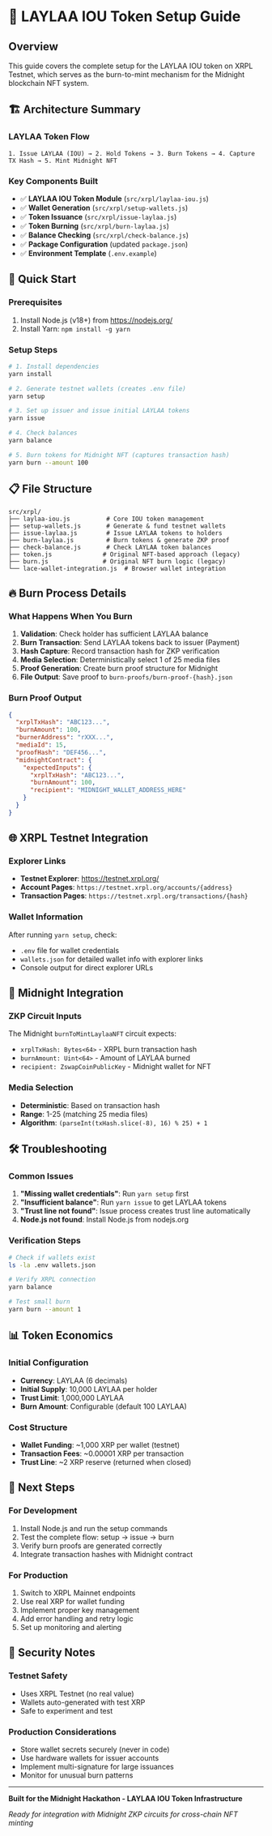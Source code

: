 # 🌙 LAYLAA IOU Token Setup Guide

## Overview
This guide covers the complete setup for the LAYLAA IOU token on XRPL Testnet, which serves as the burn-to-mint mechanism for the Midnight blockchain NFT system.

## 🏗️ Architecture Summary

### LAYLAA Token Flow
```
1. Issue LAYLAA (IOU) → 2. Hold Tokens → 3. Burn Tokens → 4. Capture TX Hash → 5. Mint Midnight NFT
```

### Key Components Built
- ✅ **LAYLAA IOU Token Module** (`src/xrpl/laylaa-iou.js`)
- ✅ **Wallet Generation** (`src/xrpl/setup-wallets.js`)
- ✅ **Token Issuance** (`src/xrpl/issue-laylaa.js`)
- ✅ **Token Burning** (`src/xrpl/burn-laylaa.js`)
- ✅ **Balance Checking** (`src/xrpl/check-balance.js`)
- ✅ **Package Configuration** (updated `package.json`)
- ✅ **Environment Template** (`.env.example`)

## 🚀 Quick Start

### Prerequisites
1. Install Node.js (v18+) from https://nodejs.org/
2. Install Yarn: `npm install -g yarn`

### Setup Steps
```bash
# 1. Install dependencies
yarn install

# 2. Generate testnet wallets (creates .env file)
yarn setup

# 3. Set up issuer and issue initial LAYLAA tokens
yarn issue

# 4. Check balances
yarn balance

# 5. Burn tokens for Midnight NFT (captures transaction hash)
yarn burn --amount 100
```

## 📋 File Structure

```
src/xrpl/
├── laylaa-iou.js          # Core IOU token management
├── setup-wallets.js       # Generate & fund testnet wallets
├── issue-laylaa.js        # Issue LAYLAA tokens to holders
├── burn-laylaa.js         # Burn tokens & generate ZKP proof
├── check-balance.js       # Check LAYLAA token balances
├── token.js              # Original NFT-based approach (legacy)
├── burn.js               # Original NFT burn logic (legacy)
└── lace-wallet-integration.js  # Browser wallet integration
```

## 🔥 Burn Process Details

### What Happens When You Burn
1. **Validation**: Check holder has sufficient LAYLAA balance
2. **Burn Transaction**: Send LAYLAA tokens back to issuer (Payment)
3. **Hash Capture**: Record transaction hash for ZKP verification
4. **Media Selection**: Deterministically select 1 of 25 media files
5. **Proof Generation**: Create burn proof structure for Midnight
6. **File Output**: Save proof to `burn-proofs/burn-proof-{hash}.json`

### Burn Proof Output
```json
{
  "xrplTxHash": "ABC123...",
  "burnAmount": 100,
  "burnerAddress": "rXXX...",
  "mediaId": 15,
  "proofHash": "DEF456...",
  "midnightContract": {
    "expectedInputs": {
      "xrplTxHash": "ABC123...",
      "burnAmount": 100,
      "recipient": "MIDNIGHT_WALLET_ADDRESS_HERE"
    }
  }
}
```

## 🌐 XRPL Testnet Integration

### Explorer Links
- **Testnet Explorer**: https://testnet.xrpl.org/
- **Account Pages**: `https://testnet.xrpl.org/accounts/{address}`
- **Transaction Pages**: `https://testnet.xrpl.org/transactions/{hash}`

### Wallet Information
After running `yarn setup`, check:
- `.env` file for wallet credentials
- `wallets.json` for detailed wallet info with explorer links
- Console output for direct explorer URLs

## 🔗 Midnight Integration

### ZKP Circuit Inputs
The Midnight `burnToMintLaylaaNFT` circuit expects:
- `xrplTxHash: Bytes<64>` - XRPL burn transaction hash
- `burnAmount: Uint<64>` - Amount of LAYLAA burned
- `recipient: ZswapCoinPublicKey` - Midnight wallet for NFT

### Media Selection
- **Deterministic**: Based on transaction hash
- **Range**: 1-25 (matching 25 media files)
- **Algorithm**: `(parseInt(txHash.slice(-8), 16) % 25) + 1`

## 🛠️ Troubleshooting

### Common Issues
1. **"Missing wallet credentials"**: Run `yarn setup` first
2. **"Insufficient balance"**: Run `yarn issue` to get LAYLAA tokens
3. **"Trust line not found"**: Issue process creates trust line automatically
4. **Node.js not found**: Install Node.js from nodejs.org

### Verification Steps
```bash
# Check if wallets exist
ls -la .env wallets.json

# Verify XRPL connection
yarn balance

# Test small burn
yarn burn --amount 1
```

## 📊 Token Economics

### Initial Configuration
- **Currency**: LAYLAA (6 decimals)
- **Initial Supply**: 10,000 LAYLAA per holder
- **Trust Limit**: 1,000,000 LAYLAA
- **Burn Amount**: Configurable (default 100 LAYLAA)

### Cost Structure
- **Wallet Funding**: ~1,000 XRP per wallet (testnet)
- **Transaction Fees**: ~0.00001 XRP per transaction
- **Trust Line**: ~2 XRP reserve (returned when closed)

## 🎯 Next Steps

### For Development
1. Install Node.js and run the setup commands
2. Test the complete flow: setup → issue → burn
3. Verify burn proofs are generated correctly
4. Integrate transaction hashes with Midnight contract

### For Production
1. Switch to XRPL Mainnet endpoints
2. Use real XRP for wallet funding
3. Implement proper key management
4. Add error handling and retry logic
5. Set up monitoring and alerting

## 🔐 Security Notes

### Testnet Safety
- Uses XRPL Testnet (no real value)
- Wallets auto-generated with test XRP
- Safe to experiment and test

### Production Considerations
- Store wallet secrets securely (never in code)
- Use hardware wallets for issuer accounts
- Implement multi-signature for large issuances
- Monitor for unusual burn patterns

---

**Built for the Midnight Hackathon - LAYLAA IOU Token Infrastructure**

*Ready for integration with Midnight ZKP circuits for cross-chain NFT minting*
